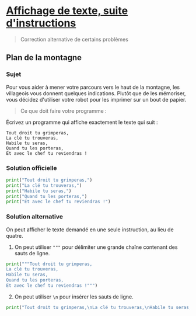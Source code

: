 # [Affichage de texte, suite d'instructions](http://www.france-ioi.org/algo/chapter.php?idChapter=642)

> Correction alternative de certains problèmes

## Plan de la montagne

### Sujet

Pour vous aider à mener votre parcours vers le haut de la montagne, les villageois vous donnent quelques indications. Plutôt que de les mémoriser, vous décidez d'utiliser votre robot pour les imprimer sur un bout de papier.

> Ce que doit faire votre programme :

Écrivez un programme qui affiche exactement le texte qui suit :

    Tout droit tu grimperas,
    La clé tu trouveras,
    Habile tu seras,
    Quand tu les porteras,
    Et avec le chef tu reviendras !



### Solution officielle

```python
print("Tout droit tu grimperas,")
print("La clé tu trouveras,")
print("Habile tu seras,")
print("Quand tu les porteras,")
print("Et avec le chef tu reviendras !")
```

### Solution alternative

On peut afficher le texte demandé en une seule instruction, au lieu de quatre.

1. On peut utiliser `"""` pour délimiter une grande chaîne contenant des sauts de ligne.

```python
print("""Tout droit tu grimperas,
La clé tu trouveras,
Habile tu seras,
Quand tu les porteras,
Et avec le chef tu reviendras !""")
```

2. On peut utiliser `\n` pour insérer les sauts de ligne.

```python
print("Tout droit tu grimperas,\nLa clé tu trouveras,\nHabile tu seras,\nQuand tu les porteras,\nEt avec le chef tu reviendras !")
```

